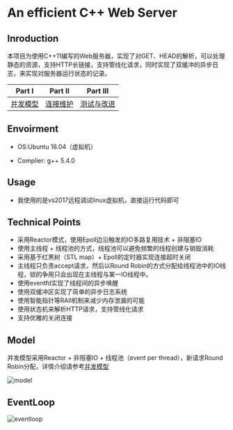 # An efficient C++ Web Server

## Inroduction

本项目为使用C++11编写的Web服务器，实现了对GET、HEAD的解析，可以处理静态的资源，支持HTTP长链接，支持管线化请求，同时实现了双缓冲的异步日志，来实现对服务器运行状态的记录。

| Part Ⅰ | Part Ⅱ | Part Ⅲ |
|:------:|:------:|:------:|
| [并发模型](并发模型) | [连接维护](连接维护) | [测试与改进](测试与改进)  |


## Envoirment
- OS:Ubuntu 16.04（虚拟机）

- Complier: g++ 5.4.0

## Usage
- 我使用的是vs2017远程调试linux虚拟机，直接运行代码即可

## Technical Points
- 采用Reactor模式，使用Epoll边沿触发的IO多路复用技术 + 非阻塞IO
- 使用主线程 + 线程池的方式，线程池可以避免频繁的线程创建与销毁消耗
- 采用基于红黑树（STL map）+ Epoll的定时器实现连接超时关闭
- 主线程只负责accept请求，然后以Round Robin的方式分配给线程池中的IO线程，锁的争用只会出现在主线程与某一IO线程中。
- 使用eventfd实现了线程间的异步唤醒
- 使用双缓冲区实现了简单的异步日志系统
- 使用智能指针等RAII机制来减少内存泄漏的可能
- 使用状态机来解析HTTP请求，支持管线化请求
- 支持优雅的关闭连接

## Model
并发模型采用Reactor + 非阻塞IO + 线程池（event per thread），新请求Round Robin分配，详情介绍请参考[并发模型](并发模型)

![model](https://github.com/wangsen1994/web_server/tree/master/datum/model.png)

## EventLoop

![eventloop](https://github.com/wangsen1994/web_server/tree/master/datum/eventloop.png)

